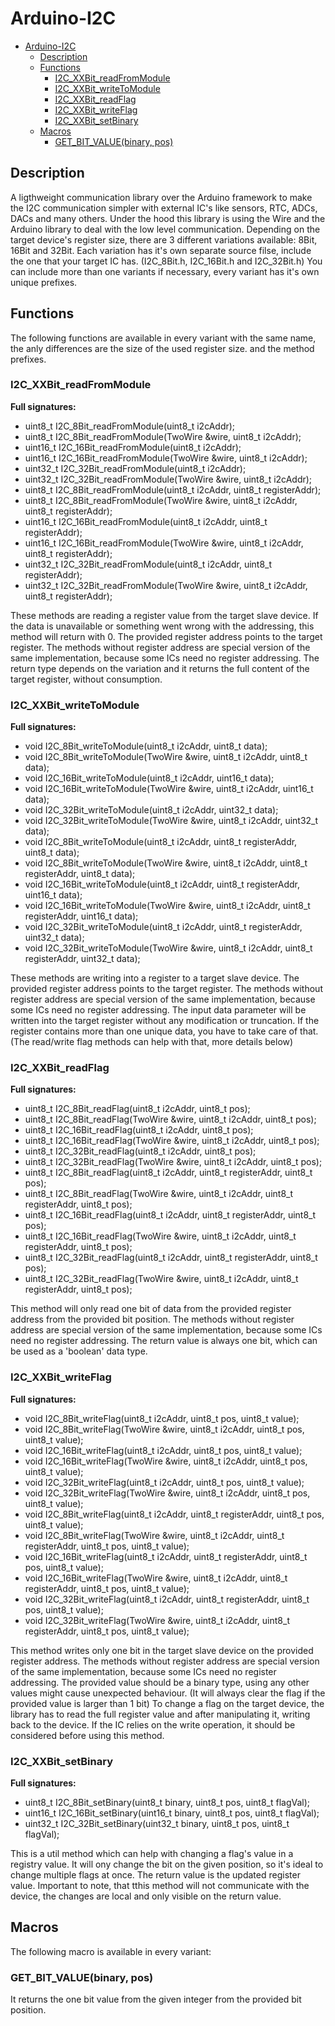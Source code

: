 # Arduino-I2C

- [Arduino-I2C](#arduino-i2c)
	- [Description](#description)
	- [Functions](#functions)
		- [I2C_XXBit_readFromModule](#i2c_xxbit_readfrommodule)
		- [I2C_XXBit_writeToModule](#i2c_xxbit_writetomodule)
		- [I2C_XXBit_readFlag](#i2c_xxbit_readflag)
		- [I2C_XXBit_writeFlag](#i2c_xxbit_writeflag)
		- [I2C_XXBit_setBinary](#i2c_xxbit_setbinary)
	- [Macros](#macros)
		- [GET_BIT_VALUE(binary, pos)](#get_bit_valuebinary-pos)

## Description

A ligthweight communication library over the Arduino framework to make the I2C communication simpler with external IC's like sensors, RTC, ADCs, DACs and many others. Under the hood this library is using the Wire and the Arduino library to deal with the low level communication. Depending on the target device's register size, there are 3 different variations available: 8Bit, 16Bit and 32Bit. Each variation has it's own separate source filse, include the one that your target IC has. (I2C_8Bit.h, I2C_16Bit.h and I2C_32Bit.h) You can include more than one variants if necessary, every variant has it's own unique prefixes.

## Functions

The following functions are available in every variant with the same name, the anly differences are the size of the used register size. and the method prefixes.

### I2C_XXBit_readFromModule

__Full signatures:__
- uint8_t I2C_8Bit_readFromModule(uint8_t i2cAddr);
- uint8_t I2C_8Bit_readFromModule(TwoWire &wire, uint8_t i2cAddr);
- uint16_t I2C_16Bit_readFromModule(uint8_t i2cAddr);
- uint16_t I2C_16Bit_readFromModule(TwoWire &wire, uint8_t i2cAddr);
- uint32_t I2C_32Bit_readFromModule(uint8_t i2cAddr);
- uint32_t I2C_32Bit_readFromModule(TwoWire &wire, uint8_t i2cAddr);
- uint8_t I2C_8Bit_readFromModule(uint8_t i2cAddr, uint8_t registerAddr);
- uint8_t I2C_8Bit_readFromModule(TwoWire &wire, uint8_t i2cAddr, uint8_t registerAddr);
- uint16_t I2C_16Bit_readFromModule(uint8_t i2cAddr, uint8_t registerAddr);
- uint16_t I2C_16Bit_readFromModule(TwoWire &wire, uint8_t i2cAddr, uint8_t registerAddr);
- uint32_t I2C_32Bit_readFromModule(uint8_t i2cAddr, uint8_t registerAddr);
- uint32_t I2C_32Bit_readFromModule(TwoWire &wire, uint8_t i2cAddr, uint8_t registerAddr);

These methods are reading a register value from the target slave device. If the data is unavailable or something went wrong with the addressing, this method will return with 0. The provided register address points to the target register. The methods without register address are special version of the same implementation, because some ICs need no register addressing. The return type depends on the variation and it returns the full content of the target register, without consumption.

### I2C_XXBit_writeToModule

__Full signatures:__
- void I2C_8Bit_writeToModule(uint8_t i2cAddr, uint8_t data);
- void I2C_8Bit_writeToModule(TwoWire &wire, uint8_t i2cAddr, uint8_t data);
- void I2C_16Bit_writeToModule(uint8_t i2cAddr, uint16_t data);
- void I2C_16Bit_writeToModule(TwoWire &wire, uint8_t i2cAddr, uint16_t data);
- void I2C_32Bit_writeToModule(uint8_t i2cAddr, uint32_t data);
- void I2C_32Bit_writeToModule(TwoWire &wire, uint8_t i2cAddr, uint32_t data);
- void I2C_8Bit_writeToModule(uint8_t i2cAddr, uint8_t registerAddr, uint8_t data);
- void I2C_8Bit_writeToModule(TwoWire &wire, uint8_t i2cAddr, uint8_t registerAddr, uint8_t data);
- void I2C_16Bit_writeToModule(uint8_t i2cAddr, uint8_t registerAddr, uint16_t data);
- void I2C_16Bit_writeToModule(TwoWire &wire, uint8_t i2cAddr, uint8_t registerAddr, uint16_t data);
- void I2C_32Bit_writeToModule(uint8_t i2cAddr, uint8_t registerAddr, uint32_t data);
- void I2C_32Bit_writeToModule(TwoWire &wire, uint8_t i2cAddr, uint8_t registerAddr, uint32_t data);

These methods are writing into a register to a target slave device. The provided register address points to the target register. The methods without register address are special version of the same implementation, because some ICs need no register addressing. The input data parameter will be written into the target register without any modification or truncation. If the register contains more than one unique data, you have to take care of that. (The read/write flag methods can help with that, more details below)

### I2C_XXBit_readFlag

__Full signatures:__
- uint8_t I2C_8Bit_readFlag(uint8_t i2cAddr, uint8_t pos);
- uint8_t I2C_8Bit_readFlag(TwoWire &wire, uint8_t i2cAddr, uint8_t pos);
- uint8_t I2C_16Bit_readFlag(uint8_t i2cAddr, uint8_t pos);
- uint8_t I2C_16Bit_readFlag(TwoWire &wire, uint8_t i2cAddr, uint8_t pos);
- uint8_t I2C_32Bit_readFlag(uint8_t i2cAddr, uint8_t pos);
- uint8_t I2C_32Bit_readFlag(TwoWire &wire, uint8_t i2cAddr, uint8_t pos);
- uint8_t I2C_8Bit_readFlag(uint8_t i2cAddr, uint8_t registerAddr, uint8_t pos);
- uint8_t I2C_8Bit_readFlag(TwoWire &wire, uint8_t i2cAddr, uint8_t registerAddr, uint8_t pos);
- uint8_t I2C_16Bit_readFlag(uint8_t i2cAddr, uint8_t registerAddr, uint8_t pos);
- uint8_t I2C_16Bit_readFlag(TwoWire &wire, uint8_t i2cAddr, uint8_t registerAddr, uint8_t pos);
- uint8_t I2C_32Bit_readFlag(uint8_t i2cAddr, uint8_t registerAddr, uint8_t pos);
- uint8_t I2C_32Bit_readFlag(TwoWire &wire, uint8_t i2cAddr, uint8_t registerAddr, uint8_t pos);

This method will only read one bit of data from the provided register address from the provided bit position. The methods without register address are special version of the same implementation, because some ICs need no register addressing. The return value is always one bit, which can be used as a 'boolean' data type.

### I2C_XXBit_writeFlag

__Full signatures:__
- void I2C_8Bit_writeFlag(uint8_t i2cAddr, uint8_t pos, uint8_t value);
- void I2C_8Bit_writeFlag(TwoWire &wire, uint8_t i2cAddr, uint8_t pos, uint8_t value);
- void I2C_16Bit_writeFlag(uint8_t i2cAddr, uint8_t pos, uint8_t value);
- void I2C_16Bit_writeFlag(TwoWire &wire, uint8_t i2cAddr, uint8_t pos, uint8_t value);
- void I2C_32Bit_writeFlag(uint8_t i2cAddr, uint8_t pos, uint8_t value);
- void I2C_32Bit_writeFlag(TwoWire &wire, uint8_t i2cAddr, uint8_t pos, uint8_t value);
- void I2C_8Bit_writeFlag(uint8_t i2cAddr, uint8_t registerAddr, uint8_t pos, uint8_t value);
- void I2C_8Bit_writeFlag(TwoWire &wire, uint8_t i2cAddr, uint8_t registerAddr, uint8_t pos, uint8_t value);
- void I2C_16Bit_writeFlag(uint8_t i2cAddr, uint8_t registerAddr, uint8_t pos, uint8_t value);
- void I2C_16Bit_writeFlag(TwoWire &wire, uint8_t i2cAddr, uint8_t registerAddr, uint8_t pos, uint8_t value);
- void I2C_32Bit_writeFlag(uint8_t i2cAddr, uint8_t registerAddr, uint8_t pos, uint8_t value);
- void I2C_32Bit_writeFlag(TwoWire &wire, uint8_t i2cAddr, uint8_t registerAddr, uint8_t pos, uint8_t value);

This method writes only one bit in the target slave device on the provided register address. The methods without register address are special version of the same implementation, because some ICs need no register addressing. The provided value should be a binary type, using any other values might cause unexpected behaviour. (It will always clear the flag if the provided value is larger than 1 bit) To change a flag on the target device, the library has to read the full register value and after manipulating it, writing back to the device. If the IC relies on the write operation, it should be considered before using this method.

### I2C_XXBit_setBinary

__Full signatures:__
- uint8_t I2C_8Bit_setBinary(uint8_t binary, uint8_t pos, uint8_t flagVal);
- uint16_t I2C_16Bit_setBinary(uint16_t binary, uint8_t pos, uint8_t flagVal);
- uint32_t I2C_32Bit_setBinary(uint32_t binary, uint8_t pos, uint8_t flagVal);

This is a util method which can help with changing a flag's value in a registry value. It will ony change the bit on the given position, so it's ideal to change multiple flags at once. The return value is the updated register value. Important to note, that tthis method will not communicate with the device, the changes are local and only visible on the return value.

## Macros

The following macro is available in every variant:

### GET_BIT_VALUE(binary, pos)

It returns the one bit value from the given integer from the provided bit position.

